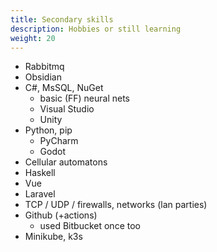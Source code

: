 ```yaml
---
title: Secondary skills
description: Hobbies or still learning
weight: 20
---
```


- Rabbitmq
- Obsidian
- C#, MsSQL, NuGet
    - basic (FF) neural nets
    - Visual Studio
    - Unity
- Python, pip
    - PyCharm
    - Godot
- Cellular automatons
- Haskell
- Vue
- Laravel
- TCP / UDP / firewalls, networks (lan parties)
- Github (+actions)
    - used Bitbucket once too
- Minikube, k3s
